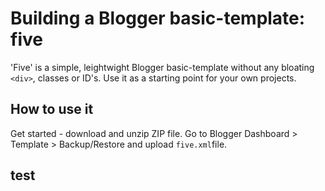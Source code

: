 # Building a Blogger basic-template: five

'Five' is a simple, leightwight Blogger basic-template without any bloating `<div>`, classes or ID's. Use it as a starting point for your own projects.

## How to use it

Get started - download and unzip ZIP file. Go to Blogger Dashboard > Template > Backup/Restore and upload `five.xml`file.
## test

